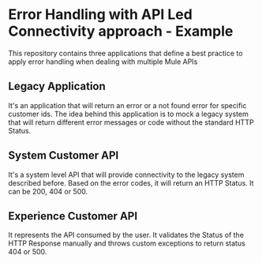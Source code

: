 # Error Handling with API Led Connectivity approach - Example
This repository contains three applications that define a best practice to apply error handling when dealing with multiple Mule APIs

## Legacy Application
It's an application that will return an error or a not found error for specific customer ids. The idea behind this application is to mock a legacy system that will return different error messages or code without the standard HTTP Status.

## System Customer API
It's a system level API that will provide connectivity to the legacy system described before. Based on the error codes, it will return an HTTP Status. It can be 200, 404 or 500.

## Experience Customer API
It represents the API consumed by the user. It validates the Status of the HTTP Response manually and throws custom exceptions to return status 404 or 500.
